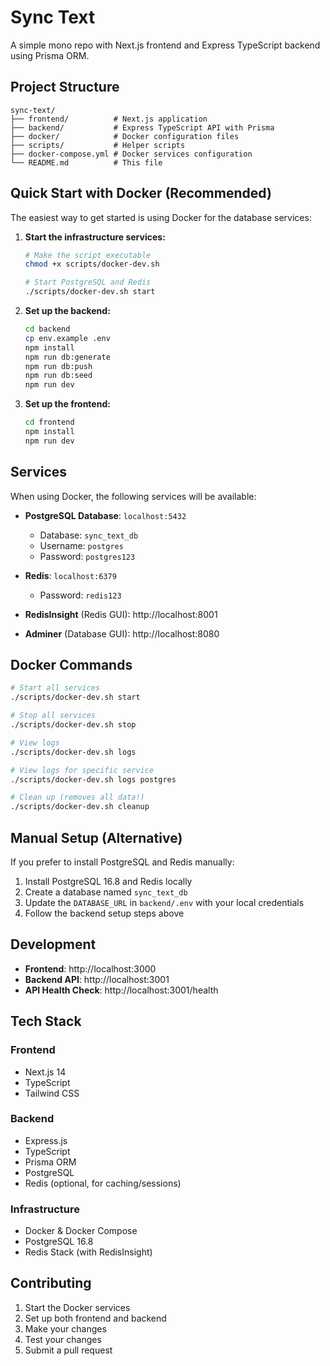 # Sync Text

A simple mono repo with Next.js frontend and Express TypeScript backend using Prisma ORM.

## Project Structure

```
sync-text/
├── frontend/          # Next.js application
├── backend/           # Express TypeScript API with Prisma
├── docker/            # Docker configuration files
├── scripts/           # Helper scripts
├── docker-compose.yml # Docker services configuration
└── README.md          # This file
```

## Quick Start with Docker (Recommended)

The easiest way to get started is using Docker for the database services:

1. **Start the infrastructure services:**
   ```bash
   # Make the script executable
   chmod +x scripts/docker-dev.sh
   
   # Start PostgreSQL and Redis
   ./scripts/docker-dev.sh start
   ```

2. **Set up the backend:**
   ```bash
   cd backend
   cp env.example .env
   npm install
   npm run db:generate
   npm run db:push
   npm run db:seed
   npm run dev
   ```

3. **Set up the frontend:**
   ```bash
   cd frontend
   npm install
   npm run dev
   ```

## Services

When using Docker, the following services will be available:

- **PostgreSQL Database**: `localhost:5432`
  - Database: `sync_text_db`
  - Username: `postgres`
  - Password: `postgres123`

- **Redis**: `localhost:6379`
  - Password: `redis123`

- **RedisInsight** (Redis GUI): http://localhost:8001

- **Adminer** (Database GUI): http://localhost:8080

## Docker Commands

```bash
# Start all services
./scripts/docker-dev.sh start

# Stop all services
./scripts/docker-dev.sh stop

# View logs
./scripts/docker-dev.sh logs

# View logs for specific service
./scripts/docker-dev.sh logs postgres

# Clean up (removes all data!)
./scripts/docker-dev.sh cleanup
```

## Manual Setup (Alternative)

If you prefer to install PostgreSQL and Redis manually:

1. Install PostgreSQL 16.8 and Redis locally
2. Create a database named `sync_text_db`
3. Update the `DATABASE_URL` in `backend/.env` with your local credentials
4. Follow the backend setup steps above

## Development

- **Frontend**: http://localhost:3000
- **Backend API**: http://localhost:3001
- **API Health Check**: http://localhost:3001/health

## Tech Stack

### Frontend
- Next.js 14
- TypeScript
- Tailwind CSS

### Backend
- Express.js
- TypeScript
- Prisma ORM
- PostgreSQL
- Redis (optional, for caching/sessions)

### Infrastructure
- Docker & Docker Compose
- PostgreSQL 16.8
- Redis Stack (with RedisInsight)

## Contributing

1. Start the Docker services
2. Set up both frontend and backend
3. Make your changes
4. Test your changes
5. Submit a pull request